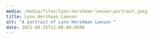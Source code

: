 ```yaml
---
media: /media/files/lynn-hershman-leeson-portrait.jpeg
title: Lynn Hershman Leeson
alt: "A portrait of Lynn Hershman Leeson "
date: 2021-08-25T12:08:00-0500
---
```

